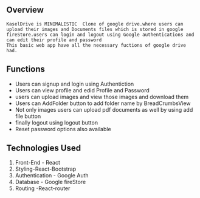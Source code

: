 ## Overview 
    KaselDrive is MINIMALISTIC  Clone of google drive.where users can upload their images and Documents files which is stored in google fireStore.users can login and logout using Google authentications and can edit their profile and password
    This basic web app have all the necessary fuctions of google drive had.
    
## Functions

- Users can signup and login using Authentiction
- Users can view profile and edid Profile and Password
- users can upload images and view those images and download them
- Users can AddFolder button to add folder name by BreadCrumbsView
- Not only images users can upload pdf documents as well by using add file button
- finally logout using logout button
- Reset password options also available  

## Technologies Used
1. Front-End - React
2. Styling-React-Bootstrap
3. Authentication - Google Auth
4. Database - Google fireStore
5. Routing -React-router